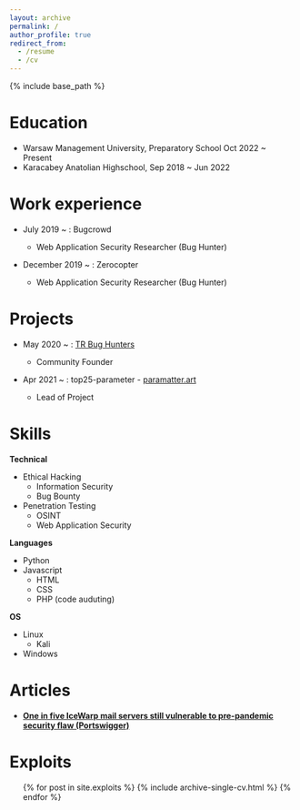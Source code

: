 ```yaml
---
layout: archive
permalink: /
author_profile: true
redirect_from:
  - /resume
  - /cv
---
```


{% include base_path %}

Education
======
* Warsaw Management University, Preparatory School Oct 2022 ~ Present
* Karacabey Anatolian Highschool, Sep 2018 ~ Jun 2022



Work experience
======

* July 2019 ~ : Bugcrowd
  - Web Application Security Researcher (Bug Hunter)

* December 2019 ~ : Zerocopter
  - Web Application Security Researcher (Bug Hunter)


Projects
======

* May 2020 ~ : [TR Bug Hunters](https://twitter.com/trbughunters)
  - Community Founder

* Apr 2021 ~ : top25-parameter - [paramatter.art](https://paramatter.art)
  - Lead of Project

Skills
======
**Technical**
* Ethical Hacking
  * Information Security
  * Bug Bounty
* Penetration Testing
  * OSINT
  * Web Application Security

**Languages**
* Python
* Javascript
  * HTML
  * CSS
  * PHP (code auduting)

**OS**
* Linux 
  * Kali
* Windows


Articles
======
* <a href="https://portswigger.net/daily-swig/one-in-five-icewarp-mail-servers-still-vulnerable-to-pre-pandemic-security-flaw"><b>One in five IceWarp mail servers still vulnerable to pre-pandemic security flaw (Portswigger)</b></a>
  
  
Exploits
======
  <ul>{% for post in site.exploits %}
    {% include archive-single-cv.html %}
  {% endfor %}</ul>


